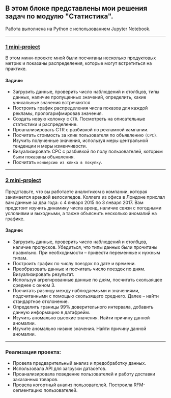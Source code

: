 ## В этом блоке представлены мои решения задач по модулю **"Статистика"**.

Работа выполнена на Python с использованием Jupyter Notebook. 

<hr>

### [1 mini-project](https://github.com/ElenaAnalyst/stat_homeworks/blob/main/1_lesson.ipynb)
В этом мини-проекте мной были посчитаны несколько продуктовых метрик и показаны распределения, которые могут встретиться на практике.

#### Задачи: 
* Загрузить данные, проверить число наблюдений и столбцов, типы данных, наличие пропущенных значений, определить, какие уникальные значения встречаются
* Построить график распределения числа показов для каждой рекламы, прологарифмировав значения.
* Создать новую колонку c `CTR`. Посмотреть на описательные статистики и распределение.
* Проанализировать CTR с разбивкой по рекламной кампании.
* Посчитать стоимость за клик пользователя по объявлению `(CPC)`. Изучить полученные значения, используя меры центральной тенденции и меры изменчивости.
* Визуализировать CPC с разбивкой по полу пользователей, которым были показаны объявления.
* Посчитать `конверсию из клика в покупку`.

<hr>

### [2 mini-project](https://github.com/ElenaAnalyst/stat_homeworks/blob/main/2_lesson.ipynb)
Представьте, что вы работаете аналитиком в компании, которая занимается арендой велосипедов. Коллега из офиса в Лондоне прислал вам данные за два года: с 4 января 2015 по 3 января 2017. Вам предстоит изучить динамику числа аренд, наличие связи с погодными условиями и выходными, а также объяснить несколько аномалий на графике.

#### Задачи: 
* Загрузить данные, проверить число наблюдений и столбцов, наличие пропусков. Убедиться, что типы данных были прочитаны правильно. При необходимости – привести переменные к нужным типам.
* Построить график по числу поездок по дате и времени.
* Преобразовать данные и посчитать число поездок по дням. Визуализировать результат.
* Используя агрегированные данные по дням, посчитать скользящее среднее с окном 3. 
* Посчитать разницу между наблюдаемыми и значениями, подсчитанными с помощью скользящего среднего. Далее – найти стандартное отклонение.
* Определить границы 99% доверительного интервала, добавить данную информацию в датафрейм.
* Изучить аномально высокие значения. Найти причину данной аномалии.
* Изучите аномально низкие значения. Найти причину данной аномалии.

<hr>




### Реализация проекта:
* Провела предварительный анализ и предобработку данных.
* Использовала API для загрузки датасетов.
* Проанализировала поведение пользователей и работу доставки заказанных товаров. 
* Провела когортный анализ пользователей.
Построила RFM-сегментацию пользователей.
